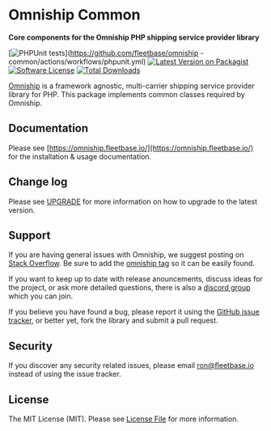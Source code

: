 # Omniship Common

**Core components for the Omniship PHP shipping service provider library**

[![PHPUnit tests](https://github.com/fleetbase/omniship-common/actions/workflows/phpunit.yml/badge.svg)](https://github.com/fleetbase/omniship
-common/actions/workflows/phpunit.yml)
[![Latest Version on Packagist][ico-version]][link-packagist]
[![Software License][ico-license]](LICENSE.md)
[![Total Downloads][ico-downloads]][link-downloads]

[Omniship](https://github.com/fleetbase/omniship) is a framework agnostic, multi-carrier shipping 
service provider library for PHP. This package implements common classes required by Omniship.

## Documentation

Please see [https://omniship.fleetbase.io/](https://omniship.fleetbase.io/) for the installation & usage documentation.

## Change log

Please see [UPGRADE](UPGRADE.md) for more information on how to upgrade to the latest version.

## Support

If you are having general issues with Omniship, we suggest posting on
[Stack Overflow](http://stackoverflow.com/). Be sure to add the
[omniship tag](http://stackoverflow.com/questions/tagged/omniship) so it can be easily found.

If you want to keep up to date with release anouncements, discuss ideas for the project,
or ask more detailed questions, there is also a [discord group](https://discord.com/invite/fjP4sReEvH) which
you can join.

If you believe you have found a bug, please report it using the [GitHub issue tracker](https://github.com/fleetbase/omniship-common/issues),
or better yet, fork the library and submit a pull request.

## Security

If you discover any security related issues, please email ron@fleetbase.io instead of using the issue tracker.

## License

The MIT License (MIT). Please see [License File](LICENSE.md) for more information.

[ico-version]: https://img.shields.io/packagist/v/omniship/common.svg?style=flat
[ico-license]: https://img.shields.io/badge/license-MIT-brightgreen.svg?style=flat
[ico-build]: https://img.shields.io/travis/thephpleague/omniship-common/master.svg?style=flat
[ico-downloads]: https://img.shields.io/packagist/dt/omniship/common.svg?style=flat
[link-packagist]: https://packagist.org/packages/omniship/common
[link-travis]: https://travis-ci.org/thephpleague/omniship-common
[link-downloads]: https://packagist.org/packages/omniship/common
[link-contributors]: ../../contributors
